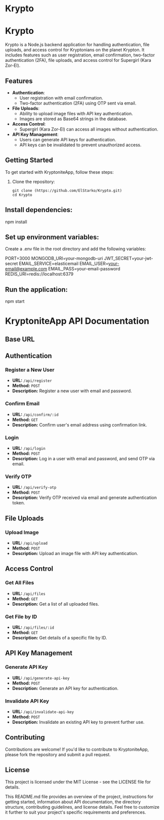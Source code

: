 # Krypto

# Krypto

Krypto is a Node.js backend application for handling authentication, file uploads, and access control for Kryptonians on the planet Krypton. It includes features such as user registration, email confirmation, two-factor authentication (2FA), file uploads, and access control for Supergirl (Kara Zor-El).

## Features

- **Authentication**:
  - User registration with email confirmation.
  - Two-factor authentication (2FA) using OTP sent via email.
- **File Uploads**:
  - Ability to upload image files with API key authentication.
  - Images are stored as Base64 strings in the database.
- **Access Control**:
  - Supergirl (Kara Zor-El) can access all images without authentication.
- **API Key Management**:
  - Users can generate API keys for authentication.
  - API keys can be invalidated to prevent unauthorized access.

## Getting Started

To get started with KryptoniteApp, follow these steps:

1. Clone the repository:

   ```
   git clone (https://github.com/ElStarko/Krypto.git)
   cd Krypto
   ```

## Install dependencies:

npm install

## Set up environment variables:

Create a .env file in the root directory and add the following variables:

  PORT=3000
  MONGODB_URI=your-mongodb-uri
  JWT_SECRET=your-jwt-secret
  EMAIL_SERVICE=elasticemail
  EMAIL_USER=your-email@example.com
  EMAIL_PASS=your-email-password
  REDIS_URI=redis://localhost:6379

## Run the application:

npm start


# KryptoniteApp API Documentation

## Base URL

## Authentication

### Register a New User

- **URL:** `/api/register`
- **Method:** `POST`
- **Description:** Register a new user with email and password.

### Confirm Email

- **URL:** `/api/confirm/:id`
- **Method:** `GET`
- **Description:** Confirm user's email address using confirmation link.

### Login

- **URL:** `/api/login`
- **Method:** `POST`
- **Description:** Log in a user with email and password, and send OTP via email.

### Verify OTP

- **URL:** `/api/verify-otp`
- **Method:** `POST`
- **Description:** Verify OTP received via email and generate authentication token.

## File Uploads

### Upload Image

- **URL:** `/api/upload`
- **Method:** `POST`
- **Description:** Upload an image file with API key authentication.

## Access Control

### Get All Files

- **URL:** `/api/files`
- **Method:** `GET`
- **Description:** Get a list of all uploaded files.

### Get File by ID

- **URL:** `/api/files/:id`
- **Method:** `GET`
- **Description:** Get details of a specific file by ID.

## API Key Management

### Generate API Key

- **URL:** `/api/generate-api-key`
- **Method:** `POST`
- **Description:** Generate an API key for authentication.

### Invalidate API Key

- **URL:** `/api/invalidate-api-key`
- **Method:** `POST`
- **Description:** Invalidate an existing API key to prevent further use.

## Contributing

Contributions are welcome! If you'd like to contribute to KryptoniteApp, please fork the repository and submit a pull request.

## License
This project is licensed under the MIT License - see the LICENSE file for details.

This README.md file provides an overview of the project, instructions for getting started, information about API documentation, the directory structure, contributing guidelines, and license details. Feel free to customize it further to suit your project's specific requirements and preferences.

